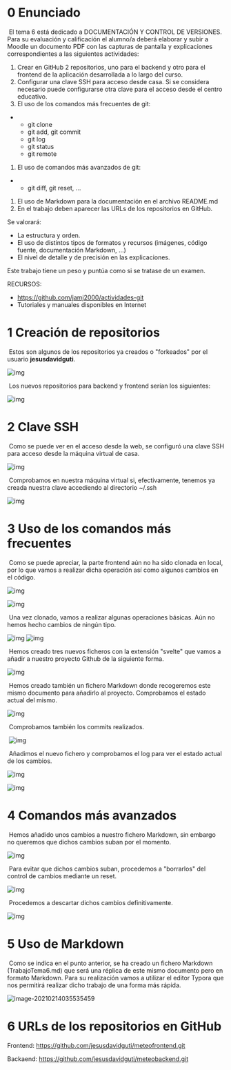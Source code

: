 # 0 **Enunciado**

​	El tema 6 está dedicado a  DOCUMENTACIÓN Y CONTROL DE VERSIONES. Para su evaluación y calificación el alumno/a deberá elaborar y subir a Moodle un documento PDF con las capturas de pantalla y explicaciones correspondientes a las siguientes actividades:

1. Crear en GitHub 2 repositorios, uno para el backend y otro para el frontend de la aplicación desarrollada a lo largo del curso.
2. Configurar una clave SSH para acceso desde casa. Si se considera necesario puede configurarse otra clave para el acceso desde el centro educativo.
3. El uso de los comandos más frecuentes de git:

- - git clone
  - git add,  git commit
  - git log
  - git status
  - git remote

1. El uso de comandos más avanzados de git:

- - git diff, git reset, ...

1. El uso de Markdown para la documentación en el archivo README.md
2. En el trabajo deben aparecer las URLs de los repositorios en GitHub.

Se valorará:

- La estructura y orden.
- El uso de distintos tipos de formatos y recursos (imágenes, código fuente, documentación Markdown, ...)
- El nivel de detalle y de precisión en las explicaciones.

Este trabajo tiene un peso y puntúa como si se tratase de un examen.

RECURSOS:

- https://github.com/jamj2000/actividades-git
- Tutoriales y manuales disponibles en Internet

#  1 **Creación de repositorios**

​	Estos son algunos de los repositorios ya creados o "forkeados" por el usuario **jesusdavidguti**.

![img](file:///C:/Users/Usuario/AppData/Local/Temp/lu269620kd4j.tmp/lu269620kdnf_tmp_5a008b29cdc7c961.png) 
 

​	Los nuevos repositorios para backend y frontend serían los siguientes: 

![img](file:///C:/Users/Usuario/AppData/Local/Temp/lu269620kd4j.tmp/lu269620kdnf_tmp_9dd50a7e3ebb4670.png) 
 

# 2 **Clave SSH**

​	Como se puede ver en el acceso desde la web, se configuró una clave SSH para acceso desde la máquina virtual de casa.

![img](file:///C:/Users/Usuario/AppData/Local/Temp/lu269620kd4j.tmp/lu269620kdnf_tmp_1a23e5778d1e013a.png) 
 

​	Comprobamos en nuestra máquina virtual si, efectivamente, tenemos ya creada nuestra clave accediendo al directorio ~/.ssh

![img](file:///C:/Users/Usuario/AppData/Local/Temp/lu269620kd4j.tmp/lu269620kdnf_tmp_32547d58e4c0e60.png) 

# **3** **Uso de los comandos más frecuentes**

​	Como se puede apreciar, la parte frontend aún no ha sido clonada en local, por lo que vamos a realizar dicha operación así como algunos cambios en el código.

![img](file:///C:/Users/Usuario/AppData/Local/Temp/lu269620kd4j.tmp/lu269620kdnf_tmp_69614ad38c47c7c5.png) 
 

![img](file:///C:/Users/Usuario/AppData/Local/Temp/lu269620kd4j.tmp/lu269620kdnf_tmp_2551d91d4a44dcc3.png) 
 

​	Una vez clonado, vamos a realizar algunas operaciones básicas. Aún no hemos hecho cambios de ningún tipo.

![img](file:///C:/Users/Usuario/AppData/Local/Temp/lu269620kd4j.tmp/lu269620kdnf_tmp_9a980c51f611c378.png) ![img](file:///C:/Users/Usuario/AppData/Local/Temp/lu269620kd4j.tmp/lu269620kdnf_tmp_ad86c9077db59e9e.png) 


​	Hemos creado tres nuevos ficheros con la extensión "svelte" que vamos a añadir a nuestro proyecto Github de la siguiente forma.

![img](file:///C:/Users/Usuario/AppData/Local/Temp/lu269620kd4j.tmp/lu269620kdnf_tmp_45a6526fb3b7db2.jpg) 
 

​	Hemos creado también un fichero Markdown donde recogeremos este mismo documento para añadirlo al proyecto. Comprobamos el estado actual del mismo.

![img](file:///C:/Users/Usuario/AppData/Local/Temp/lu269620kd4j.tmp/lu269620kdnf_tmp_e63fb4e1f6a62548.jpg) 
 

​	Comprobamos también los commits realizados.

​	![img](file:///C:/Users/Usuario/AppData/Local/Temp/lu269620kd4j.tmp/lu269620kdnf_tmp_c8801d7d072836a9.jpg)

​	Añadimos el nuevo fichero y comprobamos el log para ver el estado actual de los cambios.

![img](file:///C:/Users/Usuario/AppData/Local/Temp/lu269620kd4j.tmp/lu269620kdnf_tmp_c9795806c16971b4.jpg) 
 

![img](file:///C:/Users/Usuario/AppData/Local/Temp/lu269620kd4j.tmp/lu269620kdnf_tmp_50755a00f06f583.jpg) 


# 4 Comandos más avanzados

​	Hemos añadido unos cambios a nuestro fichero Markdown, sin embargo no queremos que dichos cambios suban por el momento.

![img](file:///C:/Users/Usuario/AppData/Local/Temp/lu269620kd4j.tmp/lu269620kdnf_tmp_1c640c68f7014bae.jpg) 
 

​	Para evitar que dichos cambios suban, procedemos a "borrarlos" del control de cambios mediante un reset.

![img](file:///C:/Users/Usuario/AppData/Local/Temp/lu269620kd4j.tmp/lu269620kdnf_tmp_c6452d703dc3a902.jpg) 
 

​	Procedemos a descartar dichos cambios definitivamente.

![img](file:///C:/Users/Usuario/AppData/Local/Temp/lu269620kd4j.tmp/lu269620kdnf_tmp_fe8a93543dc9829d.jpg) 
 

# 5 Uso de Markdown

​	Como se indica en el punto anterior, se ha creado un fichero Markdown (TrabajoTema6.md) que será una réplica de este mismo documento pero en formato Markdown. Para su realización vamos a utilizar el editor Typora que nos permitirá realizar dicho trabajo de una forma más rápida.

![image-20210214035535459](C:\Users\Usuario\AppData\Roaming\Typora\typora-user-images\image-20210214035535459.png)



# **6 URLs de los repositorios en GitHub**

Frontend: https://github.com/jesusdavidguti/meteofrontend.git

Backaend: https://github.com/jesusdavidguti/meteobackend.git


